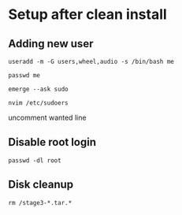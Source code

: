 # Setup after clean install
## Adding new user
```
useradd -m -G users,wheel,audio -s /bin/bash me
```
```
passwd me
```
```
emerge --ask sudo
```
```
nvim /etc/sudoers
```
uncomment wanted line

## Disable root login
```
passwd -dl root
```
## Disk cleanup
```
rm /stage3-*.tar.*
```

